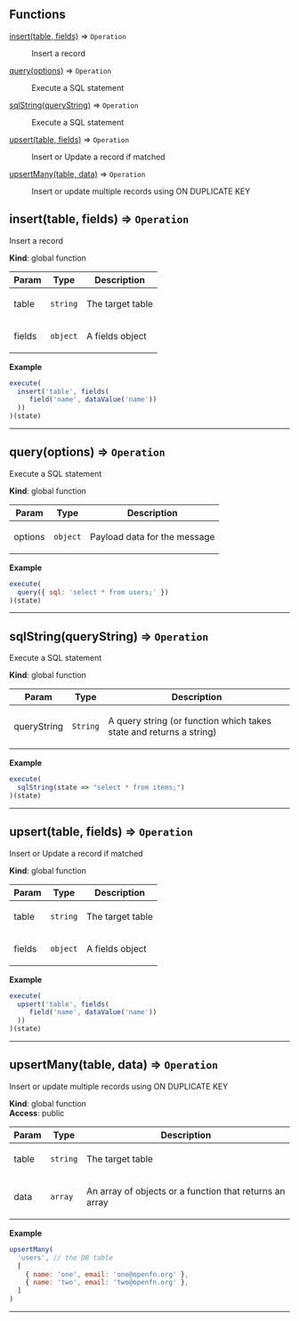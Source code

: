 ## Functions

<dl>
<dt><a href="#insert">insert(table, fields)</a> ⇒ <code>Operation</code></dt>
<dd><p>Insert a record</p>
</dd>
<dt><a href="#query">query(options)</a> ⇒ <code>Operation</code></dt>
<dd><p>Execute a SQL statement</p>
</dd>
<dt><a href="#sqlString">sqlString(queryString)</a> ⇒ <code>Operation</code></dt>
<dd><p>Execute a SQL statement</p>
</dd>
<dt><a href="#upsert">upsert(table, fields)</a> ⇒ <code>Operation</code></dt>
<dd><p>Insert or Update a record if matched</p>
</dd>
<dt><a href="#upsertMany">upsertMany(table, data)</a> ⇒ <code>Operation</code></dt>
<dd><p>Insert or update multiple records using ON DUPLICATE KEY</p>
</dd>
</dl>

<a name="insert"></a>

## insert(table, fields) ⇒ <code>Operation</code>
Insert a record

**Kind**: global function  
<table>
  <thead>
    <tr>
      <th>Param</th><th>Type</th><th>Description</th>
    </tr>
  </thead>
  <tbody>
<tr>
    <td>table</td><td><code>string</code></td><td><p>The target table</p>
</td>
    </tr><tr>
    <td>fields</td><td><code>object</code></td><td><p>A fields object</p>
</td>
    </tr>  </tbody>
</table>

**Example**  
```js
execute(
  insert('table', fields(
     field('name', dataValue('name'))
  ))
)(state)
```

* * *

<a name="query"></a>

## query(options) ⇒ <code>Operation</code>
Execute a SQL statement

**Kind**: global function  
<table>
  <thead>
    <tr>
      <th>Param</th><th>Type</th><th>Description</th>
    </tr>
  </thead>
  <tbody>
<tr>
    <td>options</td><td><code>object</code></td><td><p>Payload data for the message</p>
</td>
    </tr>  </tbody>
</table>

**Example**  
```js
execute(
  query({ sql: 'select * from users;' })
)(state)
```

* * *

<a name="sqlString"></a>

## sqlString(queryString) ⇒ <code>Operation</code>
Execute a SQL statement

**Kind**: global function  
<table>
  <thead>
    <tr>
      <th>Param</th><th>Type</th><th>Description</th>
    </tr>
  </thead>
  <tbody>
<tr>
    <td>queryString</td><td><code>String</code></td><td><p>A query string (or function which takes state and returns a string)</p>
</td>
    </tr>  </tbody>
</table>

**Example**  
```js
execute(
  sqlString(state => "select * from items;")
)(state)
```

* * *

<a name="upsert"></a>

## upsert(table, fields) ⇒ <code>Operation</code>
Insert or Update a record if matched

**Kind**: global function  
<table>
  <thead>
    <tr>
      <th>Param</th><th>Type</th><th>Description</th>
    </tr>
  </thead>
  <tbody>
<tr>
    <td>table</td><td><code>string</code></td><td><p>The target table</p>
</td>
    </tr><tr>
    <td>fields</td><td><code>object</code></td><td><p>A fields object</p>
</td>
    </tr>  </tbody>
</table>

**Example**  
```js
execute(
  upsert('table', fields(
     field('name', dataValue('name'))
  ))
)(state)
```

* * *

<a name="upsertMany"></a>

## upsertMany(table, data) ⇒ <code>Operation</code>
Insert or update multiple records using ON DUPLICATE KEY

**Kind**: global function  
**Access**: public  
<table>
  <thead>
    <tr>
      <th>Param</th><th>Type</th><th>Description</th>
    </tr>
  </thead>
  <tbody>
<tr>
    <td>table</td><td><code>string</code></td><td><p>The target table</p>
</td>
    </tr><tr>
    <td>data</td><td><code>array</code></td><td><p>An array of objects or a function that returns an array</p>
</td>
    </tr>  </tbody>
</table>

**Example**  
```js
upsertMany(
  'users', // the DB table
  [
    { name: 'one', email: 'one@openfn.org' },
    { name: 'two', email: 'two@openfn.org' },
  ]
)
```

* * *

